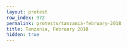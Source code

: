 ```yaml
---
layout: protest
row_index: 972
permalink: protests/tanzania-february-2018
title: Tanzania, February 2018
hidden: true
---
```

